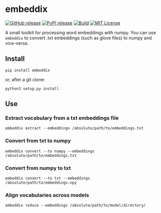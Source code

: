 # embeddix
[![GitHub release][release-image]][release-url]
[![PyPI release][pypi-image]][pypi-url]
[![Build][build-image]][build-url]
[![MIT License][license-image]][license-url]


[release-image]:https://img.shields.io/github/release/akb89/embeddix.svg?style=flat-square
[release-url]:https://github.com/akb89/embeddix/releases/latest
[pypi-image]:https://img.shields.io/pypi/v/embeddix.svg?style=flat-square
[pypi-url]:https://pypi.org/project/embeddix/
[build-image]:https://img.shields.io/github/workflow/status/akb89/embeddix/CI?style=flat-square
[build-url]:https://github.com/akb89/embeddix/actions?query=workflow%3ACI
[license-image]:http://img.shields.io/badge/license-MIT-000000.svg?style=flat-square
[license-url]:LICENSE.txt

A small toolkit for processing word embeddings with numpy. You can use `embeddix` to convert .txt embeddings (such as glove files) to numpy and vice-versa.

## Install
```shell
pip install embeddix
```

or, after a git clone:
```
python3 setup.py install
```

## Use

### Extract vocabulary from a txt embeddings file
```
embeddix extract --embeddings /absolute/path/to/embeddings.txt
```

### Convert from txt to numpy
```
embeddix convert --to numpy --embeddings /absolute/path/to/embeddings.txt
```

### Convert from numpy to txt
```
embeddix convert --to txt --embeddings /absolute/path/to/embeddings.npy
```

### Align vocabularies across models
```
embeddix reduce --embeddings /absolute/path/to/model/directory/
```
